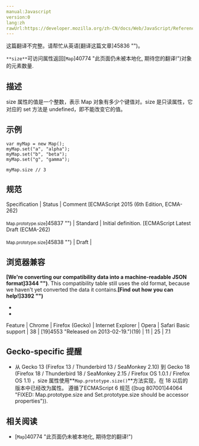 ```yaml
---
manual:Javascript
version:0
lang:zh
rawUrl:https://developer.mozilla.org/zh-CN/docs/Web/JavaScript/Reference/Global_Objects/Map/size
---
```




这篇翻译不完整。请帮忙从英语[翻译这篇文章]45836 "")。






`**size**`可访问属性返回[`Map`]40774 "此页面仍未被本地化, 期待您的翻译!")对象的元素数量.


## 描述<a name="描述"></a>


size 属性的值是一个整数，表示 Map 对象有多少个键值对。size 是只读属性，它对应的 set 方法是 undefined，即不能改变它的值。


## 示例<a name="示例"></a>

```
var myMap = new Map();
myMap.set("a", "alpha");
myMap.set("b", "beta");
myMap.set("g", "gamma");

myMap.size // 3
```

## 规范<a name="规范"></a>

Specification | Status | Comment 
[ECMAScript 2015 (6th Edition, ECMA-262)<br></br><small>Map.prototype.size</small>]45837 "") | Standard | Initial definition. 
[ECMAScript Latest Draft (ECMA-262)<br></br><small>Map.prototype.size</small>]45838 "") | Draft |  


## 浏览器兼容<a name="浏览器兼容"></a>


**[We&#39;re converting our compatibility data into a machine-readable JSON format]3344 "")**. This compatibility table still uses the old format, because we haven&#39;t yet converted the data it contains.**[Find out how you can help!]3392 "")**


* 
* 

Feature | Chrome | Firefox (Gecko) | Internet Explorer | Opera | Safari 
Basic support | 38 | [19]4553 "Released on 2013-02-19.")(19) | 11 | 25 | 7.1 




## Gecko-specific 提醒<a name="Gecko-specific_提醒"></a>

* 从 Gecko 13 (Firefox 13 / Thunderbird 13 / SeaMonkey 2.10) 到 Gecko 18 (Firefox 18 / Thunderbird 18 / SeaMonkey 2.15 / Firefox OS 1.0.1 / Firefox OS 1.1) ，size 属性使用**`Map.prototype.size()`**方法实现，在 18 以后的版本中已经改为属性。 遵循了ECMAScript 6 规范 ([bug 807001]44064 "FIXED: Map.prototype.size and Set.prototype.size should be accessor properties")).

## 相关阅读<a name="相关阅读"></a>

* [`Map`]40774 "此页面仍未被本地化, 期待您的翻译!")



